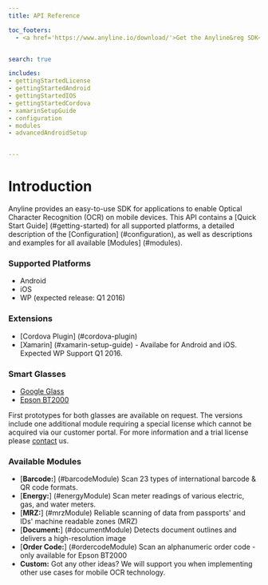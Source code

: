 ```yaml
---
title: API Reference

toc_footers:
  - <a href='https://www.anyline.io/download/'>Get the Anyline&reg SDK</a>


search: true

includes:
- gettingStartedLicense
- gettingStartedAndroid
- gettingStartedIOS
- gettingStartedCordova
- xamarinSetupGuide
- configuration
- modules
- advancedAndroidSetup


---
```


<!-- Content is split up in multiple files listed above, which can be found in the includes directory -->

# Introduction

Anyline provides an easy-to-use SDK for applications to enable Optical Character Recognition (OCR) on mobile devices.
This API contains a [Quick Start Guide] (#getting-started) for all supported platforms, a detailed description of the [Configuration] (#configuration), as well as descriptions and examples for all available [Modules] (#modules).<br/>


### Supported Platforms
- Android
- iOS
- WP (expected release: Q1 2016)

### Extensions
- [Cordova Plugin] (#cordova-plugin)
- [Xamarin] (#xamarin-setup-guide) - Availabe for Android and iOS. Expected WP Support Q1 2016.

### Smart Glasses

- <a href=https://developers.google.com/glass/>Google Glass</a>
- <a href='https://tech.moverio.epson.com/en/work/'>Epson BT2000</a> 

First prototypes for both glasses are available on request. The versions include one additional module requiring a special license which cannot be acquired via our customer portal. For more information and a trial license please <a href="https://www.anyline.io/support-request/">contact</a> us.

### Available Modules
- [**Barcode:**] (#barcodeModule)  Scan 23 types of international barcode & QR code formats.
- [**Energy:**] (#energyModule) Scan meter readings of various electric, gas, and water meters.
- [**MRZ:**] (#mrzModule)  Reliable scanning of data from passports' and IDs' machine readable zones (MRZ)
- [**Document:**] (#documentModule) Detects document outlines and delivers a high-resolution image
- [**Order Code:**] (#ordercodeModule)  Scan an alphanumeric order code - only available for Epson BT2000
- **Custom:** Got any other ideas? We will support you when implementing other use cases for mobile OCR technology.
